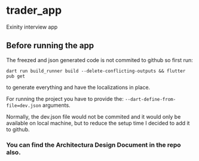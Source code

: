 # trader_app

Exinity interview app

## Before running the app

The freezed and json generated code is not commited to github so first run:


`dart run build_runner build --delete-conflicting-outputs && flutter pub get`

to generate everything and have the localizations in place.

For running the project you have to provide the: `--dart-define-from-file=dev.json` arguments.

Normally, the dev.json file would not be commited and it would only be available on
local machine, but to reduce the setup time I decided to add it to github.


### You can find the Architectura Design Document in the repo also.
